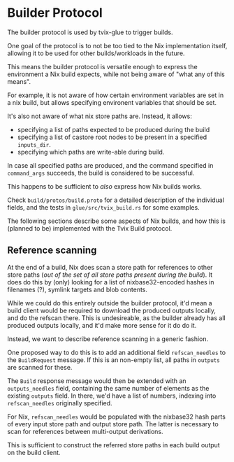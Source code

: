 # Builder Protocol

The builder protocol is used by tvix-glue to trigger builds.

One goal of the protocol is to not be too tied to the Nix implementation itself,
allowing it to be used for other builds/workloads in the future.

This means the builder protocol is versatile enough to express the environment a
Nix build expects, while not being aware of "what any of this means".

For example, it is not aware of how certain environment variables are set in a
nix build, but allows specifying environent variables that should be set.

It's also not aware of what nix store paths are. Instead, it allows:

 - specifying a list of paths expected to be produced during the build
 - specifying a list of castore root nodes to be present in a specified
   `inputs_dir`.
 - specifying which paths are write-able during build.

In case all specified paths are produced, and the command specified in
`command_args` succeeds, the build is considered to be successful.

This happens to be sufficient to *also* express how Nix builds works.

Check `build/protos/build.proto` for a detailed description of the individual
fields, and the tests in `glue/src/tvix_build.rs` for some examples.

The following sections describe some aspects of Nix builds, and how this is
(planned to be) implemented with the Tvix Build protocol.

## Reference scanning
At the end of a build, Nix does scan a store path for references to other store
paths (*out of the set of all store paths present during the build*).
It does do this by (only) looking for a list of nixbase32-encoded hashes in
filenames (?), symlink targets and blob contents.

While we could do this entirely outside the builder protocol, it'd mean a build
client would be required to download the produced outputs locally, and do the
refscan there. This is undesireable, as the builder already has all produced
outputs locally, and it'd make more sense for it do do it.

Instead, we want to describe reference scanning in a generic fashion.

One proposed way to do this is to add an additional field `refscan_needles` to
the `BuildRequest` message.
If this is an non-empty list, all paths in `outputs` are scanned for these.

The `Build` response message would then be extended with an `outputs_needles`
field, containing the same number of elements as the existing `outputs` field.
In there, we'd have a list of numbers, indexing into `refscan_needles`
originally specified.

For Nix, `refscan_needles` would be populated with the nixbase32 hash parts of
every input store path and output store path. The latter is necessary to scan
for references between multi-output derivations.

This is sufficient to construct the referred store paths in each build output on
the build client.
